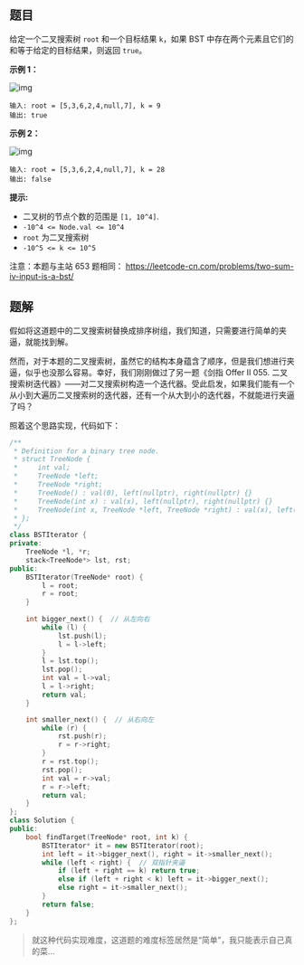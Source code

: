 ## 题目

给定一个二叉搜索树 `root` 和一个目标结果 `k`，如果 BST 中存在两个元素且它们的和等于给定的目标结果，则返回 `true`。

 

**示例 1：**

![img](https://mdpicbed.oss-cn-hongkong.aliyuncs.com/imgs/sum_tree_1.jpg)

```
输入: root = [5,3,6,2,4,null,7], k = 9
输出: true
```

**示例 2：**

![img](https://mdpicbed.oss-cn-hongkong.aliyuncs.com/imgs/sum_tree_2.jpg)

```
输入: root = [5,3,6,2,4,null,7], k = 28
输出: false
```

 

**提示:**

- 二叉树的节点个数的范围是 `[1, 10^4]`.
- `-10^4 <= Node.val <= 10^4`
- `root` 为二叉搜索树
- `-10^5 <= k <= 10^5`



注意：本题与主站 653 题相同： https://leetcode-cn.com/problems/two-sum-iv-input-is-a-bst/



## 题解

假如将这道题中的二叉搜索树替换成排序树组，我们知道，只需要进行简单的夹逼，就能找到解。

然而，对于本题的二叉搜索树，虽然它的结构本身蕴含了顺序，但是我们想进行夹逼，似乎也没那么容易。幸好，我们刚刚做过了另一题《剑指 Offer II 055. 二叉搜索树迭代器》——对二叉搜索树构造一个迭代器。受此启发，如果我们能有一个从小到大遍历二叉搜索树的迭代器，还有一个从大到小的迭代器，不就能进行夹逼了吗？

照着这个思路实现，代码如下：

```c++
/**
 * Definition for a binary tree node.
 * struct TreeNode {
 *     int val;
 *     TreeNode *left;
 *     TreeNode *right;
 *     TreeNode() : val(0), left(nullptr), right(nullptr) {}
 *     TreeNode(int x) : val(x), left(nullptr), right(nullptr) {}
 *     TreeNode(int x, TreeNode *left, TreeNode *right) : val(x), left(left), right(right) {}
 * };
 */
class BSTIterator {
private:
    TreeNode *l, *r;
    stack<TreeNode*> lst, rst;
public:
    BSTIterator(TreeNode* root) {
        l = root;
        r = root;
    }
    
    int bigger_next() {  // 从左向右
        while (l) {
            lst.push(l);
            l = l->left;
        }
        l = lst.top();
        lst.pop();
        int val = l->val;
        l = l->right;
        return val;
    }

    int smaller_next() {  // 从右向左
        while (r) {
            rst.push(r);
            r = r->right;
        }
        r = rst.top();
        rst.pop();
        int val = r->val;
        r = r->left;
        return val;
    }
};
class Solution {
public:
    bool findTarget(TreeNode* root, int k) {
        BSTIterator* it = new BSTIterator(root);
        int left = it->bigger_next(), right = it->smaller_next();
        while (left < right) {  // 双指针夹逼
            if (left + right == k) return true;
            else if (left + right < k) left = it->bigger_next();
            else right = it->smaller_next();
        }
        return false;
    }
};
```

> 就这种代码实现难度，这道题的难度标签居然是“简单”，我只能表示自己真的菜…

